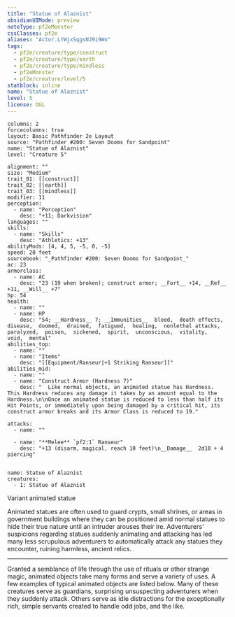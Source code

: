 ```yaml
---
title: "Statue of Alaznist"
obsidianUIMode: preview
noteType: pf2eMonster
cssClasses: pf2e
aliases: "Actor.LYWjxSqgsNJ9i9Wn" 
tags:
  - pf2e/creature/type/construct
  - pf2e/creature/type/earth
  - pf2e/creature/type/mindless
  - pf2eMonster
  - pf2e/creature/level/5
statblock: inline
name: "Statue of Alaznist"
level: 5
license: OGL
---
```


```statblock
columns: 2
forcecolumns: true
layout: Basic Pathfinder 2e Layout
source: "Pathfinder #200: Seven Dooms for Sandpoint"
name: "Statue of Alaznist"
level: "Creature 5"

alignment: ""
size: "Medium"
trait_01: [[construct]]
trait_02: [[earth]]
trait_03: [[mindless]]
modifier: 11
perception:
  - name: "Perception"
    desc: "+11; Darkvision"
languages: ""
skills:
  - name: "Skills"
    desc: "Athletics: +13"
abilityMods: [4, 4, 5, -5, 0, -5]
speed: 20 feet
sourcebook: "_Pathfinder #200: Seven Dooms for Sandpoint_"
ac: 23
armorclass:
  - name: AC
    desc: "23 (19 when broken); construct armor; __Fort__ +14, __Ref__ +11, __Will__ +7"
hp: 54
health:
  - name: ""
  - name: HP
    desc: "54; __Hardness__ 7; __Immunities__  bleed,  death effects,  disease,  doomed,  drained,  fatigued,  healing,  nonlethal attacks,  paralyzed,  poison,  sickened,  spirit,  unconscious,  vitality,  void,  mental"
abilities_top:
  - name: ""
  - name: "Items"
    desc: "[[Equipment/Ranseur|+1 Striking Ranseur]]"
abilities_mid:
  - name: ""
  - name: "Construct Armor (Hardness 7)"
    desc: "  Like normal objects, an animated statue has Hardness. This Hardness reduces any damage it takes by an amount equal to the Hardness.\n\nOnce an animated statue is reduced to less than half its Hit Points, or immediately upon being damaged by a critical hit, its construct armor breaks and its Armor Class is reduced to 19."

attacks:
  - name: ""

  - name: "**Melee** `pf2:1` Ranseur"
    desc: "+13 (disarm, magical, reach 10 feet)\n__Damage__  2d10 + 4 piercing"
 
```

```encounter-table
name: Statue of Alaznist
creatures:
  - 1: Statue of Alaznist
```


Variant animated statue

Animated statues are often used to guard crypts, small shrines, or areas in government buildings where they can be positioned amid normal statues to hide their true nature until an intruder arouses their ire. Adventurers' suspicions regarding statues suddenly animating and attacking has led many less scrupulous adventurers to automatically attack any statues they encounter, ruining harmless, ancient relics.

* * *

Granted a semblance of life through the use of rituals or other strange magic, animated objects take many forms and serve a variety of uses. A few examples of typical animated objects are listed below. Many of these creatures serve as guardians, surprising unsuspecting adventurers when they suddenly attack. Others serve as idle distractions for the exceptionally rich, simple servants created to handle odd jobs, and the like.
